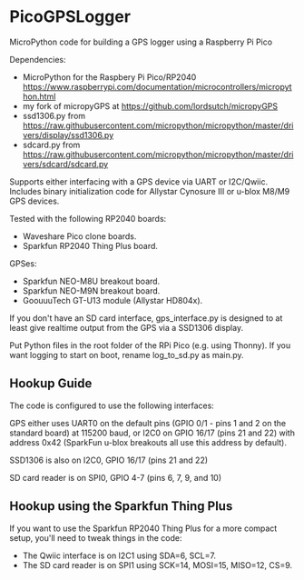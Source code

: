 # PicoGPSLogger
MicroPython code for building a GPS logger using a Raspberry Pi Pico

Dependencies:

- MicroPython for the Raspbery Pi Pico/RP2040
  https://www.raspberrypi.com/documentation/microcontrollers/micropython.html
- my fork of micropyGPS at https://github.com/lordsutch/micropyGPS
- ssd1306.py from https://raw.githubusercontent.com/micropython/micropython/master/drivers/display/ssd1306.py
- sdcard.py from https://raw.githubusercontent.com/micropython/micropython/master/drivers/sdcard/sdcard.py

Supports either interfacing with a GPS device via UART or I2C/Qwiic.
Includes binary initialization code for Allystar Cynosure III or
u-blox M8/M9 GPS devices.

Tested with the following RP2040 boards:
- Waveshare Pico clone boards.
- Sparkfun RP2040 Thing Plus board.

GPSes:
- Sparkfun NEO-M8U breakout board.
- Sparkfun NEO-M9N breakout board.
- GoouuuTech GT-U13 module (Allystar HD804x).

If you don't have an SD card interface, gps_interface.py is designed
to at least give realtime output from the GPS via a SSD1306 display.

Put Python files in the root folder of the RPi Pico (e.g. using Thonny).
If you want logging to start on boot, rename log_to_sd.py as main.py.


## Hookup Guide

The code is configured to use the following interfaces:

GPS either uses UART0 on the default pins (GPIO 0/1 - pins 1 and 2 on
the standard board) at 115200 baud, or I2C0 on GPIO 16/17 (pins 21 and
22) with address 0x42 (SparkFun u-blox breakouts all use this address
by default).

SSD1306 is also on I2C0, GPIO 16/17 (pins 21 and 22)

SD card reader is on SPI0, GPIO 4-7 (pins 6, 7, 9, and 10)


## Hookup using the Sparkfun Thing Plus

If you want to use the Sparkfun RP2040 Thing Plus for a more compact
setup, you'll need to tweak things in the code:

- The Qwiic interface is on I2C1 using SDA=6, SCL=7.
- The SD card reader is on SPI1 using SCK=14, MOSI=15, MISO=12, CS=9.
